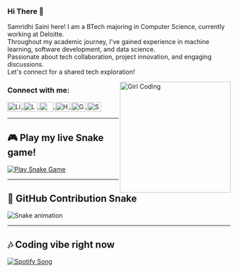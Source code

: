 ### Hi There 👋

Samridhi Saini here! I am a BTech majoring in Computer Science, currently working at Deloitte.  
Throughout my academic journey, I've gained experience in machine learning, software development, and data science.  
Passionate about tech collaboration, project innovation, and engaging discussions.  
Let's connect for a shared tech exploration!

<img align="right" alt="Girl Coding" width="250" src="https://media.giphy.com/media/3oriO0OEd9QIDdllqo/giphy.gif" />

<h3 align="left">Connect with me:</h3>
<p align="left">
<a href="https://www.linkedin.com/in/samridhi-saini-b358841a6/" target="_blank">
  <img align="center" src="https://raw.githubusercontent.com/rahuldkjain/github-profile-readme-generator/master/src/images/icons/Social/linked-in-alt.svg" alt="LinkedIn" height="22" width="32" />
</a>
<a href="https://leetcode.com/SamCodz/" target="_blank">
  <img align="center" src="https://raw.githubusercontent.com/rahuldkjain/github-profile-readme-generator/master/src/images/icons/Social/leet-code.svg" alt="LeetCode" height="22" width="32" />
</a>
<a href="https://medium.com/@samridhisaini02002" target="_blank">
  <img align="center" src="https://raw.githubusercontent.com/rahuldkjain/github-profile-readme-generator/master/src/images/icons/Social/medium.svg" alt="Medium" height="22" width="32" />
</a>
<a href="https://www.hackerrank.com/samridhisaini011" target="_blank">
  <img align="center" src="https://raw.githubusercontent.com/rahuldkjain/github-profile-readme-generator/master/src/images/icons/Social/hackerrank.svg" alt="HackerRank" height="22" width="32" />
</a>
<a href="https://auth.geeksforgeeks.org/user/fiji" target="_blank">
  <img align="center" src="https://raw.githubusercontent.com/rahuldkjain/github-profile-readme-generator/master/src/images/icons/Social/geeks-for-geeks.svg" alt="GeeksforGeeks" height="22" width="32" />
</a>
<a href="https://open.spotify.com/track/4TqtwWCEwGG7LHGyJB47Zf" target="_blank">
  <img align="center" src="https://raw.githubusercontent.com/rahuldkjain/github-profile-readme-generator/master/src/images/icons/Social/spotify.svg" alt="Spotify" height="22" width="32" />
</a>
</p>

---

## 🎮 Play my live Snake game!
[![Play Snake Game](https://img.shields.io/badge/Play--Snake--Game-Click%20Here-brightgreen?style=for-the-badge&logo=google-play)](https://codepen.io/ste-vg/full/xxOpJgP)

---

## 🐍 GitHub Contribution Snake
![Snake animation](https://github.com/YOUR-USERNAME/YOUR-USERNAME/blob/output/github-contribution-grid-snake.svg)

---

## 🎶 Coding vibe right now
[![Spotify Song](https://img.shields.io/badge/Now%20Playing-lofi%20coding%20girl-1DB954?style=for-the-badge&logo=spotify&logoColor=white)](https://open.spotify.com/track/4TqtwWCEwGG7LHGyJB47Zf)
